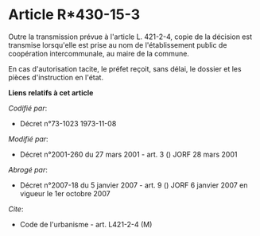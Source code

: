 # Article R*430-15-3

Outre la transmission prévue à l'article L. 421-2-4, copie de la décision est transmise lorsqu'elle est prise au nom de
l'établissement public de coopération intercommunale, au maire de la commune.

En cas d'autorisation tacite, le préfet reçoit, sans délai, le dossier et les pièces d'instruction en l'état.

**Liens relatifs à cet article**

_Codifié par_:

  - Décret n°73-1023 1973-11-08

_Modifié par_:

  - Décret n°2001-260 du 27 mars 2001 - art. 3 () JORF 28 mars 2001

_Abrogé par_:

  - Décret n°2007-18 du 5 janvier 2007 - art. 9 () JORF 6 janvier 2007 en vigueur le 1er octobre 2007

_Cite_:

  - Code de l'urbanisme - art. L421-2-4 (M)
